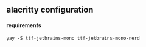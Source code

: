 ## alacritty configuration

#### requirements

```
yay -S ttf-jetbrains-mono ttf-jetbrains-mono-nerd
```
